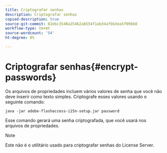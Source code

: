 ```yaml
---
title: Criptografar senhas
description: Criptografar senhas
copied-description: true
source-git-commit: 02ebc3548a254b2a6554f1ab34afbb3ea5f09bb8
workflow-type: tm+mt
source-wordcount: '54'
ht-degree: 0%

---
```


# Criptografar senhas{#encrypt-passwords}

Os arquivos de propriedades incluem vários valores de senha que você não deve inserir como texto simples. Criptografe esses valores usando o seguinte comando:

`java -jar adobe-flashaccess-i15n-setup.jar password`

Esse comando gerará uma senha criptografada, que você usará nos arquivos de propriedades.

>[!NOTE]
>Este não é o utilitário usado para criptografar senhas do License Server.
